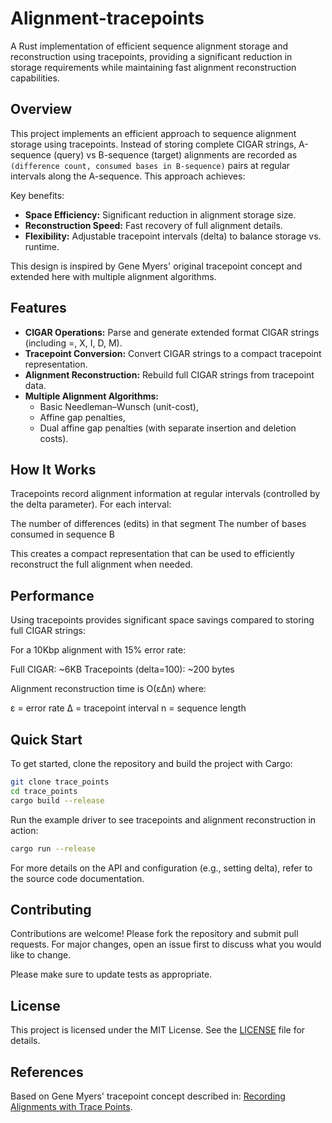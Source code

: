 # Alignment-tracepoints

A Rust implementation of efficient sequence alignment storage and reconstruction using tracepoints, providing a significant reduction in storage requirements while maintaining fast alignment reconstruction capabilities.

## Overview
This project implements an efficient approach to sequence alignment storage using tracepoints. Instead of storing complete CIGAR strings, A-sequence (query) vs B-sequence (target) alignments are recorded as `(difference count, consumed bases in B-sequence)` pairs at regular intervals along the A-sequence. This approach achieves:

Key benefits:
 - **Space Efficiency:** Significant reduction in alignment storage size.
 - **Reconstruction Speed:** Fast recovery of full alignment details.
 - **Flexibility:** Adjustable tracepoint intervals (delta) to balance storage vs. runtime.

This design is inspired by Gene Myers' original tracepoint concept and extended here with multiple alignment algorithms.

## Features

- **CIGAR Operations:** Parse and generate extended format CIGAR strings (including =, X, I, D, M).
- **Tracepoint Conversion:** Convert CIGAR strings to a compact tracepoint representation.
- **Alignment Reconstruction:** Rebuild full CIGAR strings from tracepoint data.
- **Multiple Alignment Algorithms:**
   - Basic Needleman–Wunsch (unit-cost),
   - Affine gap penalties,
   - Dual affine gap penalties (with separate insertion and deletion costs).

## How It Works
Tracepoints record alignment information at regular intervals (controlled by the delta parameter). For each interval:

The number of differences (edits) in that segment
The number of bases consumed in sequence B

This creates a compact representation that can be used to efficiently reconstruct the full alignment when needed.

## Performance
Using tracepoints provides significant space savings compared to storing full CIGAR strings:

For a 10Kbp alignment with 15% error rate:

Full CIGAR: ~6KB
Tracepoints (delta=100): ~200 bytes

Alignment reconstruction time is O(εΔn) where:

ε = error rate
Δ = tracepoint interval
n = sequence length

## Quick Start

To get started, clone the repository and build the project with Cargo:

```bash
git clone trace_points
cd trace_points
cargo build --release
```

Run the example driver to see tracepoints and alignment reconstruction in action:

```bash
cargo run --release
```

For more details on the API and configuration (e.g., setting delta), refer to the source code documentation.

## Contributing

Contributions are welcome! Please fork the repository and submit pull requests. For major changes, open an issue first
to discuss what you would like to change.

Please make sure to update tests as appropriate.

## License

This project is licensed under the MIT License. See the [LICENSE](LICENSE) file for details.

## References
Based on Gene Myers' tracepoint concept described in:
[Recording Alignments with Trace Points](https://dazzlerblog.wordpress.com/2015/11/05/trace-points/).
